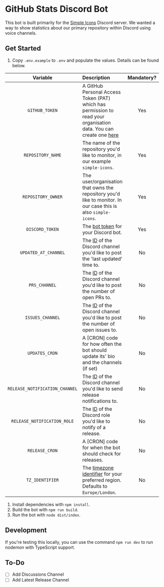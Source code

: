 # GitHub Stats Discord Bot

This bot is built primarily for the [Simple Icons] Discord server. We wanted a way to show statistics about our primary repository within Discord using voice channels.

## Get Started

1. Copy `.env.example` to `.env` and populate the values. Details can be found below.

|            Variable            | Description                                                                                                                     | Mandatory? |
| :----------------------------: | :------------------------------------------------------------------------------------------------------------------------------ | :--------: |
|         `GITHUB_TOKEN`         | A GitHub Personal Access Token (PAT) which has permission to read your organisation data. You can create one [here][github-pat] |    Yes     |
|       `REPOSITORY_NAME`        | The name of the repository you'd like to monitor, in our example `simple-icons`.                                                |    Yes     |
|       `REPOSITORY_OWNER`       | The user/organisation that owns the repository you'd like to monitor. In our case this is also `simple-icons`.                  |    Yes     |
|        `DISCORD_TOKEN`         | The [bot token][create-discord-bot] for your Discord bot.                                                                       |    Yes     |
|      `UPDATED_AT_CHANNEL`      | The [ID][find-discord-id] of the Discord channel you'd like to post the 'last updated' time to.                                 |     No     |
|         `PRS_CHANNEL`          | The [ID][find-discord-id] of the Discord channel you'd like to post the number of open PRs to.                                  |     No     |
|        `ISSUES_CHANNEL`        | The [ID][find-discord-id] of the Discord channel you'd like to post the number of open issues to.                               |     No     |
|         `UPDATES_CRON`         | A [CRON] code for how often the bot should update its' bio and the channels (if set)                                            |     No     |
| `RELEASE_NOTIFICATION_CHANNEL` | The [ID][find-discord-id] of the Discord channel you'd like to send release notifications to.                                   |     No     |
|  `RELEASE_NOTIFICATION_ROLE`   | The [ID][find-discord-id] of the Discord role you'd like to notify of a release.                                                |     No     |
|         `RELEASE_CRON`         | A [CRON] code for when the bot should check for releases.                                                                       |     No     |
|        `TZ_IDENTIFIER`         | The [timezone identifier][timezones] for your preferred region. Defaults to `Europe/London`.                                    |     No     |

1. Install dependencies with `npm install`.
2. Build the bot with `npm run build`.
3. Run the bot with `node dist/index`.

## Development

If you're testing this locally, you can use the command `npm run dev` to run nodemon with TypeScript support.

## To-Do

- [ ] Add Discussions Channel
- [ ] Add Latest Release Channel

[timezones]: https://en.wikipedia.org/wiki/List_of_tz_database_time_zones#List
[create-discord-bot]: https://discordjs.guide/preparations/setting-up-a-bot-application.html#creating-your-bot
[find-discord-id]: https://support.discord.com/hc/en-us/articles/206346498-Where-can-I-find-my-User-Server-Message-ID
[github-pat]: https://github.com/settings/tokens?type=beta
[Simple Icons]: https://github.com/simple-icons/simple-icons
